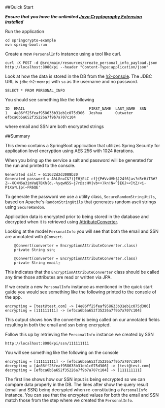 ##Quick Start

***Ensure that you have the unlimited [Java Cryptography Extension](http://www.oracle.com/technetwork/java/javase/downloads/jce8-download-2133166.html) installed***

Run the application
```
cd springcrypto-example
mvn spring-boot:run
```

Create a new `PersonalInfo` instance using a tool like curl.
```
curl -X POST -d @src/main/resources/create_personal_info_payload.json http://localhost:8080/pi --header "Content-Type:application/json"
```

Look at how the data is stored in the DB from the [h2-console](http://localhost:8080/h2-console).
The JDBC URL is `jdbc:h2:mem:pi` with `sa` as the username and no password.
```
SELECT * FROM PERSONAL_INFO
```
You should see something like the following
```
ID  EMAIL                             FIRST_NAME  LAST_NAME  SSN  
1   4e86ff25feaf958633b31eb1c075d306  Joshua      Outwater   efbca6b5a652f35226a7f9b7a707c104
```
where email and SSN are both encrypted strings


##Summary

This demo contains a SpringBoot application that utilizes Spring Security for application level encryption
using AES 256 with 1024 iterations.

When you bring up the service a salt and password will be generated for the run and printed to the
console.
```
Generated salt = 611632d2d3088b20
Generated password = A%L8n=C&?)}EH}ELC cf}{P#VvUVh$)24f6]as?d5rHiT3#?Z~-XC+M6a3imVaQ7BXh{d.-%yqwN5S~j7r@z:HV|vb++)kn!N=^}E6J><]tZ/<i-P1Xa*L{p(~FR6QE'
```
To generate the password we use a utility class, `SecureRandomStringUtils`, based on Apache's `RandomStringUtils` that 
generates random ascii strings using `SecureRandom`.

Application data is encrypted prior to being stored in the database and decrypted when it
is retrieved using [AttributeConverter](https://docs.oracle.com/javaee/7/api/javax/persistence/AttributeConverter.html).

Looking at the model `PersonalInfo` you will see that both the email and SSN are annotated with `@Convert`.
```
    @Convert(converter = EncryptionAttributeConverter.class)
    private String ssn;

    @Convert(converter = EncryptionAttributeConverter.class)
    private String email;
```
This indicates that the `EncryptionAttributeConverter` class should be called any time those attributes are read or written
via JPA.

If we create a new `PersonalInfo` instance as mentioned in the quick start guide you would see something like the
following printed to the console of the app.
```
encrypting = [test@test.com] -> [4e86ff25feaf958633b31eb1c075d306]
encrypting = [111111111] -> [efbca6b5a652f35226a7f9b7a707c104]
```
This output shows how the converter is being called on our annotated fields resulting
in both the email and ssn being encrypted.

Follow this up by retrieving the `PersonalInfo` instance we created by SSN
```
http://localhost:8080/pi/ssn/111111111
```
You will see something like the following on the console
```
encrypting = [111111111] -> [efbca6b5a652f35226a7f9b7a707c104]
decrypting = [4e86ff25feaf958633b31eb1c075d306] -> [test@test.com]
decrypting = [efbca6b5a652f35226a7f9b7a707c104] -> [111111111]
```
The first line shows how our SSN input is being encrypted so we can compare data properly in the DB.  The lines after
show the query result (email and SSN) being decrypted when re-constituting a `PersonalInfo` instance.  You can see that 
the encrypted values for both the email and SSN match those from the step where we created the `PersonalInfo`.
